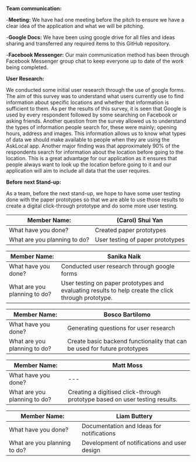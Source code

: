 **Team communication:**

-**Meeting:** We have had one meeting before the pitch to ensure we have a clear idea of the application and what we will be pitching. 

-**Google Docs:** We have been using google drive for all files and ideas sharing and transferred any required items to this GitHub repository. 

-**Facebook Messenger:** Our main communication method has been through Facebook Messenger group chat to keep everyone up to date of the work being completed. 

**User Research:**

We conducted some initial user research through the use of google forms. The aim of this survey was to understand what users currently use to find information about specific locations and whether that information is sufficient to them. As per the results of this survey, it is seen that Google is used by every respondent followed by some searching on Facebook or asking friends. Another question from the survey allowed us to understand the types of information people search for, these were mainly; opening hours, address and images.  This information allows us to know what types of data we should make available to people when they are using the AskLocal app. Another major finding was that approximately 90% of the respondents search for information about the location before going to the location. This is a great advantage for our application as it ensures that people always want to look up the location before going to it and our application will aim to include all data that the user requires.  

**Before next Stand-up:**

As a team, before the next stand-up, we hope to have some user testing done with the paper prototypes so that we are able to use those results to create a digital click-through prototype and do some more user testing. 


Member Name: | (Carol) Shui Yan
---|--
What have you done? | Created paper prototypes
What are you planning to do? | User testing of paper prototypes

Member Name: | Sanika Naik
---|--
What have you done? | Conducted user research through google forms
What are you planning to do? | User testing on paper prototypes and evaluating results to help create the click through prototype. 

Member Name: | Bosco Bartilomo
---|--
What have you done? | Generating questions for user research
What are you planning to do? | Create basic backend functionality that can be used for future prototypes

Member Name: | Matt Moss
---|--
What have you done? | ---
What are you planning to do? | Creating a digitised click-through prototype based on user testing results.

Member Name: | Liam Buttery
---|--
What have you done? | Documentation and Ideas for notifications
What are you planning to do? | Development of notifications and user design




